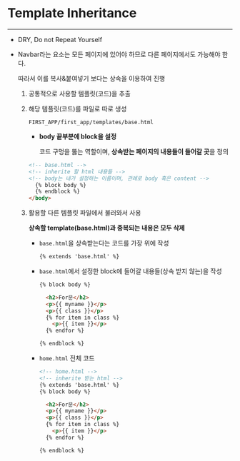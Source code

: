 # Template Inheritance

---

- DRY, Do not Repeat Yourself

- Navbar라는 요소는 모든 페이지에 있어야 하므로 다른 페이지에서도 가능해야 한다.

  따라서 이를 복사&붙여넣기 보다는 상속을 이용하여 진행

  1. 공통적으로 사용할 템플릿(코드)을 추출

  2. 해당 템플릿(코드)를 파일로 따로 생성

     `FIRST_APP/first_app/templates/base.html`

     - **body 끝부분에 block을 설정**

       코드 구멍을 뚫는 역할이며, **상속받는 페이지의 내용들이 들어갈 곳**을 정의

     ```html
     <!-- base.html -->
     <!-- inherite 할 html 내용들 -->
     <!-- body는 내가 설정하는 이름이며, 관례로 body 혹은 content -->
       {% block body %}
       {% endblock %}
     </body>
     ```

  3. 활용할 다른 템플릿 파일에서 불러와서 사용

     **상속할 template(base.html)과 중복되는 내용은 모두 삭제**

     - `base.html`을 상속받는다는 코드를 가장 위에 작성

       ```html
       {% extends 'base.html' %}
       ```

     - `base.html`에서 설정한 block에 들어갈 내용들(상속 받지 않는)을 작성

       ```html
       {% block body %}
       
         <h2>For문</h2>
         <p>{{ myname }}</p>
         <p>{{ class }}</p>
         {% for item in class %}
           <p>{{ item }}</p>
         {% endfor %}
       
       {% endblock %}
       ```

     - `home.html` 전체 코드

       ```html
       <!-- home.html -->
       <!-- inherite 받는 html -->
       {% extends 'base.html' %}
       {% block body %}
       
         <h2>For문</h2>
         <p>{{ myname }}</p>
         <p>{{ class }}</p>
         {% for item in class %}
           <p>{{ item }}</p>
         {% endfor %}
       
       {% endblock %}
       ```